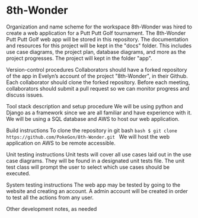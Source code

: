 
# 8th-Wonder

Organization and name scheme for the workspace
	8th-Wonder was hired to create a web application for a Putt Putt Golf tournament.
	The 8th-Wonder Putt Putt Golf web app will be stored in this repository.
	The documentation and resources for this project will be kept in the "docs" folder. 
	This includes use case diagrams, the project plan, database diagrams, and more as the project progresses.
	The project will kept in the folder "app".

Version-control procedures
	Collaborators should have a forked repository of the app in Evelyn’s account of the project "8th-Wonder", in their Github. 
	Each collaborator should clone the forked repository.
	Before each meeting, collaborators should submit a pull request so we can monitor progress and discuss issues.

Tool stack description and setup procedure
	We will be using python and Django as a framework since we are all familiar and have experience with it.
	We will be using a SQL database and AWS to host our web application.
  
Build instructions
	To clone the repository in git bash
	```bash
	$ git clone https://github.com/PokeGon/8th-Wonder.git
	```
	We will host the web application on AWS to be remote accessible. 

Unit testing instructions
	Unit tests will cover all use cases laid out in the use case diagrams. They will be found in a designated unit tests file. 
	The unit test class will prompt the user to select which use cases should be executed.
 
System testing instructions
	The web app may be tested by going to the website and creating an account. 
	A admin account will be created in order to test all the actions from any user.

Other development notes, as needed

